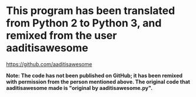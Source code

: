 # This program has been translated from Python 2 to Python 3, and remixed from the user aaditisawesome
https://github.com/aaditisawesome

**Note: The code has not been published on GitHub; it has been remixed with permission from the person mentioned above. The original code that aaditisawesome made is "original by aaditisawesome.py".**